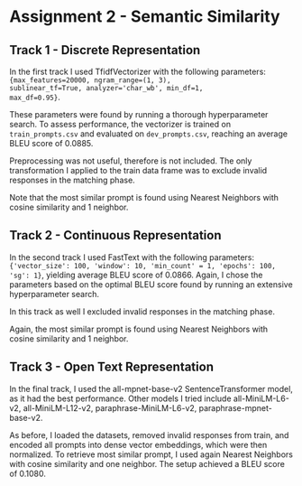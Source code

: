 # **Assignment 2 - Semantic Similarity**
## **Track 1** - Discrete Representation
In the first track I used TfidfVectorizer with the following parameters: <code>{max_features=20000,    ngram_range=(1, 3), sublinear_tf=True, analyzer='char_wb', min_df=1, max_df=0.95}</code>.


These parameters were found by running a thorough hyperparameter search. To assess performance, the vectorizer is trained on <code>train_prompts.csv</code> and evaluated on <code>dev_prompts.csv</code>, reaching an average BLEU score of 0.0885. 

Preprocessing was not useful, therefore is not included. The only transformation I applied to the train data frame was to exclude invalid responses in the matching phase.

Note that the most similar prompt is found using Nearest Neighbors with cosine similarity and 1 neighbor. 

## **Track 2** - Continuous Representation
In the second track I used FastText with the following parameters: <code>{'vector_size': 100, 'window': 10, 'min_count' = 1, 'epochs': 100, 'sg': 1}</code>, yielding average BLEU score of 0.0866. Again, I chose the parameters based on the optimal BLEU score found by running an extensive hyperparameter search. 

In this track as well I excluded invalid responses in the matching phase.

Again, the most similar prompt is found using Nearest Neighbors with cosine similarity and 1 neighbor. 

## **Track 3** - Open Text Representation
In the final track, I used the all-mpnet-base-v2 SentenceTransformer model, as it had the best performance. Other models I tried include all-MiniLM-L6-v2, all-MiniLM-L12-v2, paraphrase-MiniLM-L6-v2, paraphrase-mpnet-base-v2. 

As before, I loaded the datasets, removed invalid responses from train, and encoded all prompts into dense vector embeddings, which were then normalized. To retrieve most similar prompt, I used again Nearest Neighbors with cosine similarity and one neighbor. The setup achieved a BLEU score of 0.1080. 